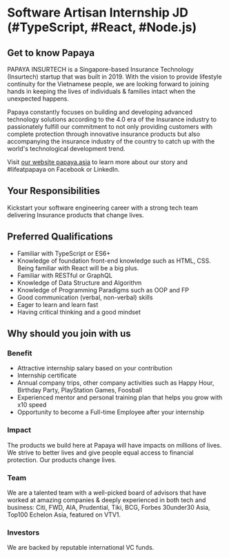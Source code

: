 # Software Artisan Internship JD (#TypeScript, #React, #Node.js)

## Get to know Papaya

PAPAYA INSURTECH is a Singapore-based Insurance Technology (Insurtech) startup that was built in 2019. With the vision to provide lifestyle continuity for the Vietnamese people, we are looking forward to joining hands in keeping the lives of individuals & families intact when the unexpected happens.

Papaya constantly focuses on building and developing advanced technology solutions according to the 4.0 era of the Insurance industry to passionately fulfill our commitment to not only providing customers with complete protection through innovative insurance products but also accompanying the insurance industry of the country to catch up with the world's technological development trend.

Visit [our website papaya.asia](https://www.papaya.asia/) to learn more about our story and #lifeatpapaya on Facebook or LinkedIn.

## Your Responsibilities

Kickstart your software engineering career with a strong tech team delivering Insurance products that change lives.

## Preferred Qualifications

- Familiar with TypeScript or ES6+
- Knowledge of foundation front-end knowledge such as HTML, CSS. Being familiar with React will be a big plus.
- Familiar with RESTful or GraphQL
- Knowledge of Data Structure and Algorithm
- Knowledge of Programming Paradigms such as OOP and FP
- Good communication (verbal, non-verbal) skills
- Eager to learn and learn fast
- Having critical thinking and a good mindset

## Why should you join with us

### Benefit

- Attractive internship salary based on your contribution
- Internship certificate
- Annual company trips, other company activities such as Happy Hour, Birthday Party, PlayStation Games, Foosball
- Experienced mentor and personal training plan that helps you grow with x10 speed
- Opportunity to become a Full-time Employee after your internship

### Impact

The products we build here at Papaya will have impacts on millions of lives. We strive to better lives and give people equal access to financial protection. Our products change lives.

### Team

We are a talented team with a well-picked board of advisors that have worked at amazing companies & deeply experienced in both tech and business: Citi, FWD, AIA, Prudential, Tiki, BCG, Forbes 30under30 Asia, Top100 Echelon Asia, featured on VTV1.

### Investors

We are backed by reputable international VC funds.

